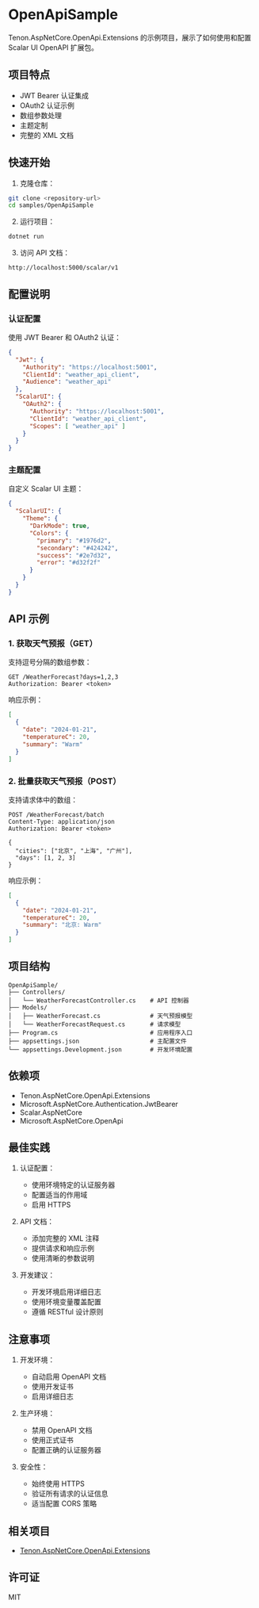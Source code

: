 # OpenApiSample

Tenon.AspNetCore.OpenApi.Extensions 的示例项目，展示了如何使用和配置 Scalar UI OpenAPI 扩展包。

## 项目特点

- JWT Bearer 认证集成
- OAuth2 认证示例
- 数组参数处理
- 主题定制
- 完整的 XML 文档

## 快速开始

1. 克隆仓库：
```bash
git clone <repository-url>
cd samples/OpenApiSample
```

2. 运行项目：
```bash
dotnet run
```

3. 访问 API 文档：
```
http://localhost:5000/scalar/v1
```

## 配置说明

### 认证配置

使用 JWT Bearer 和 OAuth2 认证：
```json
{
  "Jwt": {
    "Authority": "https://localhost:5001",
    "ClientId": "weather_api_client",
    "Audience": "weather_api"
  },
  "ScalarUI": {
    "OAuth2": {
      "Authority": "https://localhost:5001",
      "ClientId": "weather_api_client",
      "Scopes": [ "weather_api" ]
    }
  }
}
```

### 主题配置

自定义 Scalar UI 主题：
```json
{
  "ScalarUI": {
    "Theme": {
      "DarkMode": true,
      "Colors": {
        "primary": "#1976d2",
        "secondary": "#424242",
        "success": "#2e7d32",
        "error": "#d32f2f"
      }
    }
  }
}
```

## API 示例

### 1. 获取天气预报（GET）

支持逗号分隔的数组参数：
```http
GET /WeatherForecast?days=1,2,3
Authorization: Bearer <token>
```

响应示例：
```json
[
  {
    "date": "2024-01-21",
    "temperatureC": 20,
    "summary": "Warm"
  }
]
```

### 2. 批量获取天气预报（POST）

支持请求体中的数组：
```http
POST /WeatherForecast/batch
Content-Type: application/json
Authorization: Bearer <token>

{
  "cities": ["北京", "上海", "广州"],
  "days": [1, 2, 3]
}
```

响应示例：
```json
[
  {
    "date": "2024-01-21",
    "temperatureC": 20,
    "summary": "北京: Warm"
  }
]
```

## 项目结构

```
OpenApiSample/
├── Controllers/
│   └── WeatherForecastController.cs    # API 控制器
├── Models/
│   ├── WeatherForecast.cs              # 天气预报模型
│   └── WeatherForecastRequest.cs       # 请求模型
├── Program.cs                          # 应用程序入口
├── appsettings.json                    # 主配置文件
└── appsettings.Development.json        # 开发环境配置
```

## 依赖项

- Tenon.AspNetCore.OpenApi.Extensions
- Microsoft.AspNetCore.Authentication.JwtBearer
- Scalar.AspNetCore
- Microsoft.AspNetCore.OpenApi

## 最佳实践

1. 认证配置：
   - 使用环境特定的认证服务器
   - 配置适当的作用域
   - 启用 HTTPS

2. API 文档：
   - 添加完整的 XML 注释
   - 提供请求和响应示例
   - 使用清晰的参数说明

3. 开发建议：
   - 开发环境启用详细日志
   - 使用环境变量覆盖配置
   - 遵循 RESTful 设计原则

## 注意事项

1. 开发环境：
   - 自动启用 OpenAPI 文档
   - 使用开发证书
   - 启用详细日志

2. 生产环境：
   - 禁用 OpenAPI 文档
   - 使用正式证书
   - 配置正确的认证服务器

3. 安全性：
   - 始终使用 HTTPS
   - 验证所有请求的认证信息
   - 适当配置 CORS 策略

## 相关项目

- [Tenon.AspNetCore.OpenApi.Extensions](../../src/Extensions/Tenon.AspNetCore.OpenApi.Extensions/README.md)

## 许可证

MIT 
